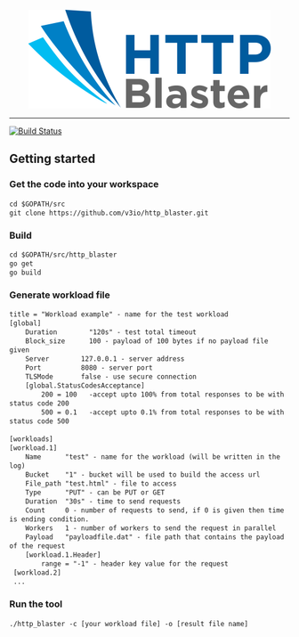 
<p align="center"><img width=auto height=auto src="img/HTTP%20Blaster%20hand%20over%20small.png"></p>

---

[![Build Status](https://travis-ci.org/v3io/http_blaster.svg?branch=master)](https://travis-ci.org/v3io/http_blaster)

## Getting started

### Get the code into your workspace
    cd $GOPATH/src
    git clone https://github.com/v3io/http_blaster.git

### Build
    cd $GOPATH/src/http_blaster
    go get
    go build

### Generate workload file
    title = "Workload example" - name for the test workload 
    [global]
    	Duration        "120s" - test total timeout
  		Block_size      100 - payload of 100 bytes if no payload file given
	    Server        127.0.0.1 - server address
	    Port          8080 - server port
	    TLSMode       false - use secure connection
	    [global.StatusCodesAcceptance]
        	200 = 100   -accept upto 100% from total responses to be with status code 200
        	500 = 0.1   -accept upto 0.1% from total responses to be with status code 500

    [workloads]
    [workload.1]
      	Name      "test" - name for the workload (will be written in the log)
	    Bucket    "1" - bucket will be used to build the access url
	    File_path "test.html" - file to access
	    Type      "PUT" - can be PUT or GET
	    Duration  "30s" - time to send requests
	    Count     0 - number of requests to send, if 0 is given then time is ending condition.
	    Workers   1 - number of workers to send the request in parallel
      	Payload   "payloadfile.dat" - file path that contains the payload of the request
	    [workload.1.Header]
          	range = "-1" - header key value for the request
     [workload.2]
     ...
     
	    

### Run the tool
    ./http_blaster -c [your workload file] -o [result file name]


